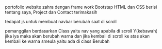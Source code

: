 portofolio website zahra dengan frame work Bootstap HTML dan CSS
berisi tentang saya, Project dan Contact 
terimakasih 

tedapat js untuk membuat navbar berubah saat di scroll

  <script>
        // navbar
        const navbar = document.getElementsByTagName('nav')[0];
        window.addEventListener('scroll', function () {
            console.log(window.scrollY);
            if (window.scrollY > 1) {
                navbar.classList.replace('berubah', 'nav-color');
            } else if (this.window.scrollY <= 0) {
                navbar.classList.replace('nav-color', 'berubah')
            }
        });

    </script>

pemanggilan berdasarkan Class yaitu nav yang apabila di scroll Y(kebawah) jika iya maka akan berubah warna dan jika kembali di scroll ke atas akan kembali ke warna smeula yaitu ada di class Berubah 

